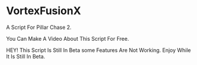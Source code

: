 # VortexFusionX
A Script For Pillar Chase 2.

You Can Make A Video About This Script For Free.

HEY!
This Script Is Still In Beta
some Features Are Not Working.
Enjoy While It Is Still In Beta.
